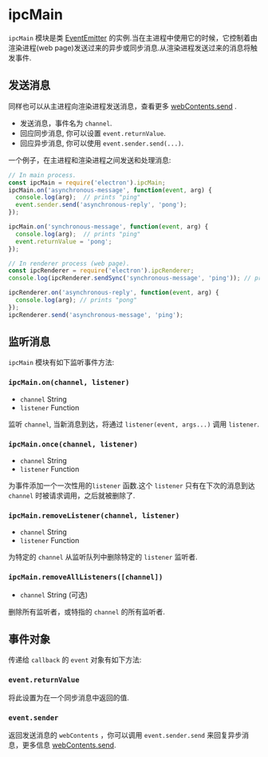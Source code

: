 # ipcMain

`ipcMain` 模块是类
[EventEmitter](https://nodejs.org/api/events.html) 的实例.当在主进程中使用它的时候，它控制着由渲染进程(web page)发送过来的异步或同步消息.从渲染进程发送过来的消息将触发事件.

## 发送消息

同样也可以从主进程向渲染进程发送消息，查看更多 [webContents.send][web-contents-send] .

* 发送消息，事件名为 `channel`.
* 回应同步消息, 你可以设置 `event.returnValue`.
* 回应异步消息, 你可以使用
  `event.sender.send(...)`.

一个例子，在主进程和渲染进程之间发送和处理消息:

```javascript
// In main process.
const ipcMain = require('electron').ipcMain;
ipcMain.on('asynchronous-message', function(event, arg) {
  console.log(arg);  // prints "ping"
  event.sender.send('asynchronous-reply', 'pong');
});

ipcMain.on('synchronous-message', function(event, arg) {
  console.log(arg);  // prints "ping"
  event.returnValue = 'pong';
});
```

```javascript
// In renderer process (web page).
const ipcRenderer = require('electron').ipcRenderer;
console.log(ipcRenderer.sendSync('synchronous-message', 'ping')); // prints "pong"

ipcRenderer.on('asynchronous-reply', function(event, arg) {
  console.log(arg); // prints "pong"
});
ipcRenderer.send('asynchronous-message', 'ping');
```

## 监听消息

`ipcMain` 模块有如下监听事件方法:

### `ipcMain.on(channel, listener)`

* `channel` String
* `listener` Function

监听 `channel`, 当新消息到达，将通过 `listener(event, args...)` 调用 `listener`.

### `ipcMain.once(channel, listener)`

* `channel` String
* `listener` Function

为事件添加一个一次性用的`listener` 函数.这个 `listener` 只有在下次的消息到达 `channel` 时被请求调用，之后就被删除了.

### `ipcMain.removeListener(channel, listener)`

* `channel` String
* `listener` Function

为特定的 `channel` 从监听队列中删除特定的 `listener` 监听者.

### `ipcMain.removeAllListeners([channel])`

* `channel` String (可选)

删除所有监听者，或特指的 `channel` 的所有监听者.

## 事件对象

传递给 `callback` 的 `event` 对象有如下方法:

### `event.returnValue`

将此设置为在一个同步消息中返回的值.

### `event.sender`

返回发送消息的 `webContents` ，你可以调用 `event.sender.send`  来回复异步消息，更多信息 [webContents.send][web-contents-send].

[web-contents-send]: web-contents.md#webcontentssendchannel-arg1-arg2-